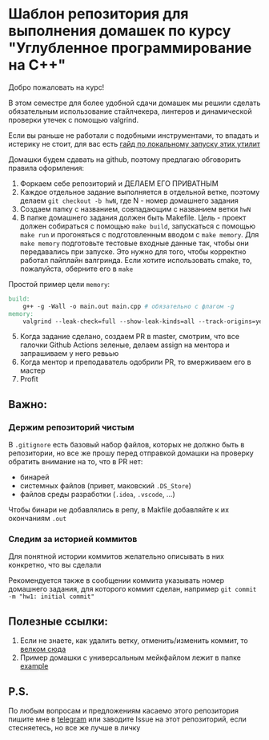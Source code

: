# Шаблон репозитория для выполнения домашек по курсу "Углубленное программирование на C++" 

Добро пожаловать на курс!

В этом семестре для более удобной сдачи домашек мы решили сделать обязательным использование стайлчекера, линтеров и динамической проверки утечек с помощью valgrind.

Если вы раньше не работали с подобными инструментами, то впадать и истерику не стоит, для вас есть [гайд по локальному запуску этих утилит](docs/local.md)


Домашки будем сдавать на github, поэтому предлагаю обговорить правила оформления:
1. Форкаем себе репозиторий и ДЕЛАЕМ ЕГО ПРИВАТНЫМ
2. Каждое отдельное задание выполняется в отдельной ветке, поэтому делаем `git checkout -b hwN`, где N - номер домашнего задания
3. Создаем папку c названием, совпадающим с названием ветки `hwN`
4. В папке домашнего задания должен быть Makefile. Цель - проект должен собираться с помощью `make build`, запускаться с помощью `make run` и прогоняться с подготовленным вводом с `make memory`. Для `make memory` подготовьте тестовые входные данные так, чтобы они передавались при запуске. Это нужно для того, чтобы корректно работал пайплайн валгринда. Если хотите использовать cmake, то, пожалуйста, оберните его в `make`

Простой пример цели `memory`:
```Makefile
build:
    g++ -g -Wall -o main.out main.cpp # обязательно с флагом -g
memory:
    valgrind --leak-check=full --show-leak-kinds=all --track-origins=yes ./main.out < input.txt # это можно прям копипастить, либо подсмотрите пример хорошего makefile в папке example
```

5. Когда задание сделано, создаем PR в master, смотрим, что все галочки Github Actions зеленые, делаем assign на ментора и запрашиваем у него ревьью
6. Когда ментор и преподаватель одобрили PR, то вмерживаем его в мастер 
7. Profit

## Важно:

### Держим репозиторий чистым

В `.gitignore` есть базовый набор файлов, которых не должно быть в репозитории, но все же прошу перед отправкой домашки на проверку обратить внимание на то, что в PR нет:

- бинарей
- системных файлов (привет, маковский `.DS_Store`)
- файлов среды разработки (`.idea`, `.vscode`, ...)

Чтобы бинари не добавлялись в репу, в Makfile добавляйте к их окончаниям `.out`

### Следим за историей коммитов

Для понятной истории коммитов желательно описывать в них конкретно, что вы сделали

Рекомендуется также в сообщении коммита указывать номер домашнего задания, для которого коммит сделан, например `git commit -m "hw1: initial commit"`

## Полезные ссылки:
1. Если не знаете, как удалить ветку, отменить/изменить коммит, то [велком сюда](https://learngitbranching.js.org/)
2. Пример домашки с универсальным мейкфайлом лежит в папке [example](example)

## P.S. 

По любым вопросам и предложениям касаемо этого репозитория пишите мне в [telegram](https://t.me/paulnopaul) или заводите Issue на этот репозиторий, если стесняетесь, но все же лучше в личку
